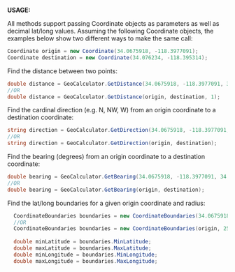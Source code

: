 **USAGE:**

All methods support passing Coordinate objects as parameters as well as decimal lat/long values. Assuming the following
Coordinate objects, the examples below show two different ways to make the same call:

```c#
Coordinate origin = new Coordinate(34.0675918, -118.3977091);
Coordinate destination = new Coordinate(34.076234, -118.395314);
```

Find the distance between two points:
```c#
double distance = GeoCalculator.GetDistance(34.0675918, -118.3977091, 34.076234, -118.395314, 1);
//OR
double distance = GeoCalculator.GetDistance(origin, destination, 1);
```
Find the cardinal direction (e.g. N, NW, W) from an origin coordinate to a destination coordinate:
```c#
string direction = GeoCalculator.GetDirection(34.0675918, -118.3977091, 34.076234, -118.395314);
//OR
string direction = GeoCalculator.GetDirection(origin, destination);
```

Find the bearing (degrees) from an origin coordinate to a destination coordinate:
```c#
double bearing = GeoCalculator.GetBearing(34.0675918, -118.3977091, 34.076234, -118.395314);
//OR
double bearing = GeoCalculator.GetBearing(origin, destination);
```

Find the lat/long boundaries for a given origin coordinate and radius:
```c#
  CoordinateBoundaries boundaries = new CoordinateBoundaries(34.0675918, -118.3977091, 25);
  //OR
  CoordinateBoundaries boundaries = new CoordinateBoundaries(origin, 25);
  
  double minLatitude = boundaries.MinLatitude;
  double maxLatitude = boundaries.MaxLatitude;
  double minLongitude = boundaries.MinLongitude;
  double maxLongitude = boundaries.MaxLongitude;
```
